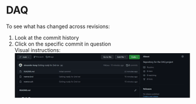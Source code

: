 # DAQ
To see what has changed across revisions:  
1. Look at the commit history  
2. Click on the specific commit in question  
Visual instructions:  
![Visual instructions](https://github.com/NU-Formula-Racing/DAQ/blob/main/misc/guide.gif)